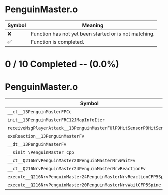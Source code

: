 # PenguinMaster.o
| Symbol | Meaning 
| ------------- | ------------- 
| :x: | Function has not yet been started or is not matching. 
| :white_check_mark: | Function is completed. 


# 0 / 10 Completed -- (0.0%)
# PenguinMaster.o
| Symbol | Decompiled? |
| ------------- | ------------- |
| `__ct__13PenguinMasterFPCc` | :x: |
| `init__13PenguinMasterFRC12JMapInfoIter` | :x: |
| `receiveMsgPlayerAttack__13PenguinMasterFUlP9HitSensorP9HitSensor` | :x: |
| `exeReaction__13PenguinMasterFv` | :x: |
| `__dt__13PenguinMasterFv` | :x: |
| `__sinit_\PenguinMaster_cpp` | :x: |
| `__ct__Q216NrvPenguinMaster20PenguinMasterNrvWaitFv` | :x: |
| `__ct__Q216NrvPenguinMaster24PenguinMasterNrvReactionFv` | :x: |
| `execute__Q216NrvPenguinMaster24PenguinMasterNrvReactionCFP5Spine` | :x: |
| `execute__Q216NrvPenguinMaster20PenguinMasterNrvWaitCFP5Spine` | :x: |
